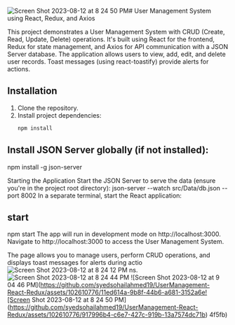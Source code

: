 ![Screen Shot 2023-08-12 at 8 24 50 PM](https://github.com/syedsohailahmed19/UserManagement-React-Redux/assets/102610776/da7c9c27-a870-4718-801d-88d24edb5ef6)# User Management System using React, Redux, and Axios

This project demonstrates a User Management System with CRUD (Create, Read, Update, Delete) operations. It's built using React for the frontend, Redux for state management, and Axios for API communication with a JSON Server database. The application allows users to view, add, edit, and delete user records. Toast messages (using react-toastify) provide alerts for actions.

## Installation

1. Clone the repository.
2. Install project dependencies:
   ```bash
   npm install
## Install JSON Server globally (if not installed):

npm install -g json-server

Starting the Application
Start the JSON Server to serve the data (ensure you're in the project root directory):
json-server --watch src/Data/db.json --port 8002
In a separate terminal, start the React application:


## start
npm start
The app will run in development mode on http://localhost:3000.
Navigate to http://localhost:3000 to access the User Management System.

The page allows you to manage users, perform CRUD operations, and displays toast messages for alerts during actio![Screen Shot 2023-08-12 at 8 24 12 PM](https://github.com/syedsohailahmed19/UserManagement-React-Redux/assets/102610776/9751a402-1120-47a7-b251-674ec2fee3c5)
ns.![Screen Shot 2023-08-12 at 8 24 44 PM](https://github.com/syedsohailahmed19/UserManagement-React-Redux/assets/102610776/b19a89f3-bdcd-48fb-a35c-e738b9f61e57)
![Screen Shot 2023-08-12 at 9 04 46 PM](https://github.com/syedsohailahmed19/UserManagement-React-Redux/assets/102610776/11ed614a-9b8f-44b6-a681-3152a6e![Screen Shot 2023-08-12 at 8 24 50 PM](https://github.com/syedsohailahmed19/UserManagement-React-Redux/assets/102610776/917996b4-c6e7-427c-919b-13a7574dc71b)
4f5fb)




